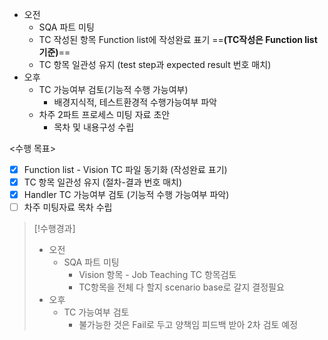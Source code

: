 - 오전
	- SQA 파트 미팅
	- TC 작성된 항목 Function list에 작성완료 표기 ==**(TC작성은 Function list 기준)**==
	- TC 항목 일관성 유지 (test step과 expected result 번호 매치)
- 오후
	- TC 가능여부 검토(기능적 수행 가능여부)
		- 배경지식적, 테스트환경적 수행가능여부 파악
	- 차주 2파트 프로세스 미팅 자료 초안
		- 목차 및 내용구성 수립

<수행 목표>
- [x] Function list - Vision TC 파일 동기화 (작성완료 표기)
- [x] TC 항목 일관성 유지 (절차-결과 번호 매치)
- [x] Handler TC 가능여부 검토 (기능적 수행 가능여부 파악)
- [ ] 차주 미팅자료 목차 수립

>[!수행경과]
>- 오전
>	- SQA 파트 미팅
>		- Vision 항목 - Job Teaching TC 항목검토
>		- TC항목을 전체 다 할지 scenario base로 갈지 결정필요
>- 오후
>	- TC 가능여부 검토
>		- 불가능한 것은 Fail로 두고 양책임 피드백 받아 2차 검토 예정

